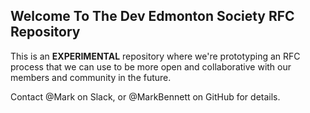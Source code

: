 ## Welcome To The Dev Edmonton Society RFC Repository

This is an **EXPERIMENTAL** repository where we're prototyping an RFC process that we can use to be more open and collaborative with our members and community in the future.

Contact @Mark on Slack, or @MarkBennett on GitHub for details.
